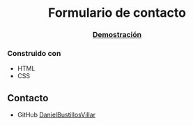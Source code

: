 <h1 align="center">Formulario de contacto</h1>


<div align="center">
  <h3>
    <a href="https://danielbustillosvillar.github.io/Formulario">
      Demostración
    </a>
  </h3>
</div>

### Construido con

<!-- This section should list any major frameworks that you built your project using. Here are a few examples.-->

- HTML
- CSS
## Contacto

- GitHub [DanielBustillosVillar](https://github.com/DanielBustillosVillar)


